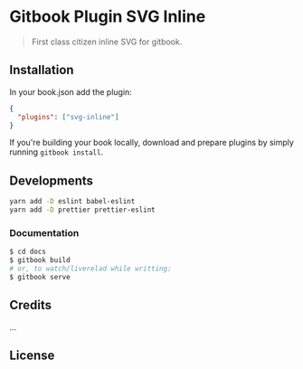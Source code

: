 # Gitbook Plugin SVG Inline

> First class citizen inline SVG for gitbook.

## Installation

In your book.json add the plugin:

```json
{
  "plugins": ["svg-inline"]
}
```

If you're building your book locally, download and prepare plugins by simply running `gitbook install`.

## Developments

```sh
yarn add -D eslint babel-eslint
yarn add -D prettier prettier-eslint
```

### Documentation

```sh
$ cd docs
$ gitbook build
# or, to watch/liverelad while writting:
$ gitbook serve
```

## Credits

...

## License
